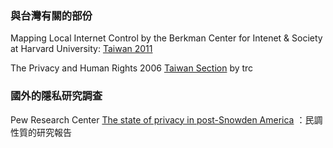 
### 與台灣有關的部份

Mapping Local Internet Control by the Berkman Center for Intenet & Society at Harvard University: [Taiwan 2011](http://cyber.harvard.edu/netmaps/geo_map_home.php?cc=TW)

The Privacy and Human Rights 2006 [Taiwan Section](https://www.amazon.com/gp/product/B01LW3QM31/ref=as_li_tl?ie=UTF8&tag=epicorg-20&camp=1789&creative=9325&linkCode=as2&creativeASIN=B01LW3QM31&linkId=cb701c2c7f5f57320ae7db3ee92aa2bc) by trc

### 國外的隱私研究調查
Pew Research Center [The state of privacy in post-Snowden America](http://www.pewresearch.org/fact-tank/2016/09/21/the-state-of-privacy-in-america/) ：民調性質的研究報告
